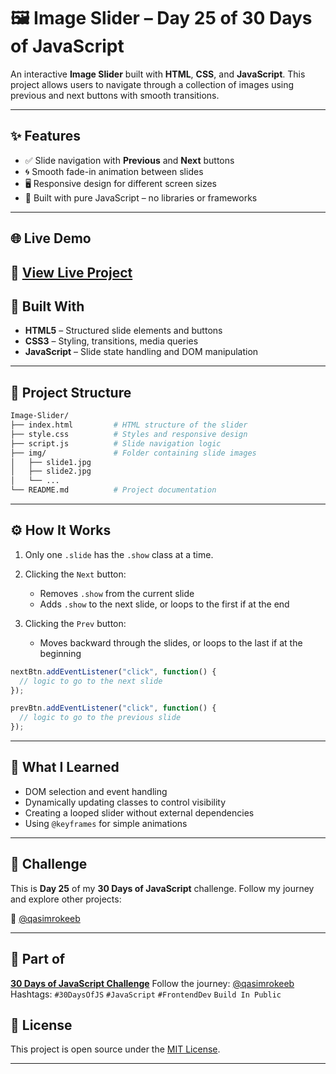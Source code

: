 
# 🖼️ Image Slider – Day 25 of 30 Days of JavaScript

An interactive **Image Slider** built with **HTML**, **CSS**, and **JavaScript**. This project allows users to navigate through a collection of images using previous and next buttons with smooth transitions.

---

## ✨ Features

* ✅ Slide navigation with **Previous** and **Next** buttons
* 🌀 Smooth fade-in animation between slides
* 🖥️ Responsive design for different screen sizes
* 🧩 Built with pure JavaScript – no libraries or frameworks

---



## 🌐 Live Demo

🔗 [View Live Project](https://qasim-rokeeb.github.io/Image-Slider) 
---

## 🧱 Built With

* **HTML5** – Structured slide elements and buttons
* **CSS3** – Styling, transitions, media queries
* **JavaScript** – Slide state handling and DOM manipulation

---

## 📁 Project Structure

```bash
Image-Slider/
├── index.html         # HTML structure of the slider
├── style.css          # Styles and responsive design
├── script.js          # Slide navigation logic
├── img/               # Folder containing slide images
│   ├── slide1.jpg
│   ├── slide2.jpg
│   └── ...
└── README.md          # Project documentation
```

---

## ⚙️ How It Works

1. Only one `.slide` has the `.show` class at a time.
2. Clicking the `Next` button:

   * Removes `.show` from the current slide
   * Adds `.show` to the next slide, or loops to the first if at the end
3. Clicking the `Prev` button:

   * Moves backward through the slides, or loops to the last if at the beginning

```js
nextBtn.addEventListener("click", function() {
  // logic to go to the next slide
});

prevBtn.addEventListener("click", function() {
  // logic to go to the previous slide
});
```

---

## 🧠 What I Learned

* DOM selection and event handling
* Dynamically updating classes to control visibility
* Creating a looped slider without external dependencies
* Using `@keyframes` for simple animations

---

## 📅 Challenge

This is **Day 25** of my **30 Days of JavaScript** challenge.
Follow my journey and explore other projects:

📲 [@qasimrokeeb](https://x.com/qasimrokeeb)

---


## 🧩 Part of

**[30 Days of JavaScript Challenge](#)**
Follow the journey: [@qasimrokeeb](https://x.com/qasimrokeeb)
Hashtags: `#30DaysOfJS` `#JavaScript` `#FrontendDev` `Build In Public`

## 📜 License

This project is open source under the [MIT License](LICENSE).

---


